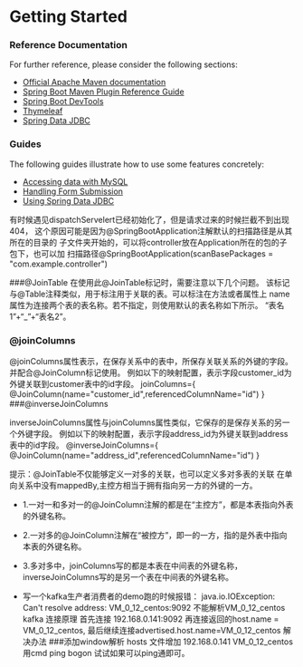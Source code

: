 # Getting Started

### Reference Documentation
For further reference, please consider the following sections:

* [Official Apache Maven documentation](https://maven.apache.org/guides/index.html)
* [Spring Boot Maven Plugin Reference Guide](https://docs.spring.io/spring-boot/docs/2.1.8.RELEASE/maven-plugin/)
* [Spring Boot DevTools](https://docs.spring.io/spring-boot/docs/2.1.8.RELEASE/reference/htmlsingle/#using-boot-devtools)
* [Thymeleaf](https://docs.spring.io/spring-boot/docs/2.1.8.RELEASE/reference/htmlsingle/#boot-features-spring-mvc-template-engines)
* [Spring Data JDBC](https://docs.spring.io/spring-data/jdbc/docs/current/reference/html/)

### Guides
The following guides illustrate how to use some features concretely:

* [Accessing data with MySQL](https://spring.io/guides/gs/accessing-data-mysql/)
* [Handling Form Submission](https://spring.io/guides/gs/handling-form-submission/)
* [Using Spring Data JDBC](https://github.com/spring-projects/spring-data-examples/tree/master/jdbc/basics)

有时候遇见dispatchServelert已经初始化了，但是请求过来的时候拦截不到出现404，
这个原因可能是因为@SpringBootApplication注解默认的扫描路径是从其所在的目录的
子文件夹开始的，可以将controller放在Application所在的包的子包下，也可以加
扫描路径@SpringBootApplication(scanBasePackages = "com.example.controller")

###@JoinTable
在使用此@JoinTable标记时，需要注意以下几个问题。
该标记与@Table注释类似，用于标注用于关联的表。可以标注在方法或者属性上
name属性为连接两个表的表名称。若不指定，则使用默认的表名称如下所示。
“表名1”+“_”+“表名2”。

### @joinColumns
@joinColumns属性表示，在保存关系中的表中，所保存关联关系的外键的字段。并配合@JoinColumn标记使用。
例如以下的映射配置，表示字段customer_id为外键关联到customer表中的id字段。
joinColumns={
         @JoinColumn(name="customer_id",referencedColumnName="id")
}
###@inverseJoinColumns

inverseJoinColumns属性与joinColumns属性类似，它保存的是保存关系的另一个外键字段。
例如以下的映射配置，表示字段address_id为外键关联到address表中的id字段。
@inverseJoinColumns={
         @JoinColumn(name="address_id",referencedColumnName="id")
}

提示：@JoinTable不仅能够定义一对多的关联，也可以定义多对多表的关联
在单向关系中没有mappedBy,主控方相当于拥有指向另一方的外键的一方。
*    1.一对一和多对一的@JoinColumn注解的都是在“主控方”，都是本表指向外表的外键名称。
*    2.一对多的@JoinColumn注解在“被控方”，即一的一方，指的是外表中指向本表的外键名称。
*    3.多对多中，joinColumns写的都是本表在中间表的外键名称，inverseJoinColumns写的是另一个表在中间表的外键名称。

* 写一个kafka生产者消费者的demo跑的时候报错：
java.io.IOException: Can't resolve address: VM_0_12_centos:9092
不能解析VM_0_12_centos
kafka 连接原理
首先连接 192.168.0.141:9092
再连接返回的host.name = VM_0_12_centos,
最后继续连接advertised.host.name=VM_0_12_centos
解决办法
###添加window解析
hosts 文件增加 
192.168.0.141 VM_0_12_centos
用cmd ping bogon 试试如果可以ping通即可。